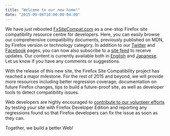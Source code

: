 ```yaml
---
title: "Welcome to our new home!"
date: "2015-09-08T10:00:00-04:00"
---
```

We have just rebooted [FxSiteCompat.com](https://www.fxsitecompat.com/en-CA/) as a one-stop Firefox site compatibility resource centre for developers. Here, you can easily browse our comprehensive compatibility documents, previously published on MDN, by Firefox version or technology category. In addition to our [Twitter](https://twitter.com/FxSiteCompat) and [Facebook](https://www.facebook.com/FxSiteCompat) pages, you can now also subscribe to a [site feed](https://www.fxsitecompat.com/en-CA/index.xml) to receive updates. Our content is currently available both in [English](https://www.fxsitecompat.com/en-CA/) and [Japanese](https://www.fxsitecompat.com/ja/). Let us know if you have any comments or suggestions.

With the release of this new site, the Firefox Site Compatibility project has reached a major milestone. For the rest of 2015 and beyond, we will provide more resources including better regression coverage, documentation on future Firefox changes, tips to build a future-proof site, as well as developer tools to detect compatibility issues.

Web developers are highly encouraged to [contribute to our volunteer efforts](https://www.fxsitecompat.com/en-CA/contribute/) by testing your site with Firefox Developer Edition and reporting any regressions found so that Firefox developers can fix the issue as soon as they can.

Together, we build a better Web!
